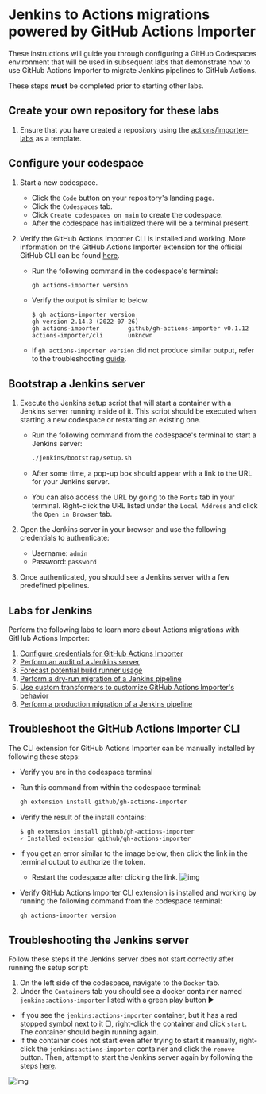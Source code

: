 # Jenkins to Actions migrations powered by GitHub Actions Importer

These instructions will guide you through configuring a GitHub Codespaces environment that will be used in subsequent labs that demonstrate how to use GitHub Actions Importer to migrate Jenkins pipelines to GitHub Actions.

These steps **must** be completed prior to starting other labs.

## Create your own repository for these labs

1. Ensure that you have created a repository using the [actions/importer-labs](https://github.com/actions/importer-labs) as a template.

## Configure your codespace

1. Start a new codespace.

    - Click the `Code` button on your repository's landing page.
    - Click the `Codespaces` tab.
    - Click `Create codespaces on main` to create the codespace.
    - After the codespace has initialized there will be a terminal present.

2. Verify the GitHub Actions Importer CLI is installed and working. More information on the GitHub Actions Importer extension for the official GitHub CLI can be found [here](https://github.com/github/gh-actions-importer).

    - Run the following command in the codespace's terminal:

      ```bash
      gh actions-importer version
      ```

    - Verify the output is similar to below.

      ```console
      $ gh actions-importer version
      gh version 2.14.3 (2022-07-26)
      gh actions-importer        github/gh-actions-importer v0.1.12
      actions-importer/cli       unknown
      ```

    - If `gh actions-importer version` did not produce similar output, refer to the troubleshooting [guide](#troubleshoot-the-actions-importer/cli).

## Bootstrap a Jenkins server

1. Execute the Jenkins setup script that will start a container with a Jenkins server running inside of it. This script should be executed when starting a new codespace or restarting an existing one.

    - Run the following command from the codespace's terminal to start a Jenkins server:

      ```bash
      ./jenkins/bootstrap/setup.sh
      ```

    - After some time, a pop-up box should appear with a link to the URL for your Jenkins server.

    - You can also access the URL by going to the `Ports` tab in your terminal. Right-click the URL listed under the `Local Address` and click the `Open in Browser` tab.

2. Open the Jenkins server in your browser and use the following credentials to authenticate:

    - Username: `admin`
    - Password: `password`

3. Once authenticated, you should see a Jenkins server with a few predefined pipelines.

## Labs for Jenkins

Perform the following labs to learn more about Actions migrations with GitHub Actions Importer:

1. [Configure credentials for GitHub Actions Importer](1-configure.md)
2. [Perform an audit of a Jenkins server](2-audit.md)
3. [Forecast potential build runner usage](3-forecast.md)
4. [Perform a dry-run migration of a Jenkins pipeline](4-dry-run.md)
5. [Use custom transformers to customize GitHub Actions Importer's behavior](5-custom-transformers.md)
6. [Perform a production migration of a Jenkins pipeline](6-migrate.md)

## Troubleshoot the GitHub Actions Importer CLI

The CLI extension for GitHub Actions Importer can be manually installed by following these steps:

- Verify you are in the codespace terminal
- Run this command from within the codespace terminal:

  ```bash
  gh extension install github/gh-actions-importer
  ```

- Verify the result of the install contains:

  ```console
  $ gh extension install github/gh-actions-importer
  ✓ Installed extension github/gh-actions-importer
  ```

- If you get an error similar to the image below, then click the link in the terminal output to authorize the token.
  - Restart the codespace after clicking the link.
  ![img](https://user-images.githubusercontent.com/26442605/169588015-9414404f-82b6-4d0f-89d4-5f0e6941b029.png)
- Verify GitHub Actions Importer CLI extension is installed and working by running the following command from the codespace terminal:

  ```bash
  gh actions-importer version
  ```

## Troubleshooting the Jenkins server

Follow these steps if the Jenkins server does not start correctly after running the setup script:

1. On the left side of the codespace, navigate to the `Docker` tab.
2. Under the `Containers` tab you should see a docker container named `jenkins:actions-importer` listed with a green play button ▶

- If you see the `jenkins:actions-importer` container, but it has a red stopped symbol next to it ▢, right-click the container and click `start`. The container should begin running again.
- If the container does not start even after trying to start it manually, right-click the `jenkins:actions-importer` container and click the `remove` button. Then, attempt to start the Jenkins server again by following the steps [here](#bootstrap-a-jenkins-server).

![img](https://user-images.githubusercontent.com/19557880/183770210-c0386616-656e-4fe9-9324-b410ad62c406.png)
